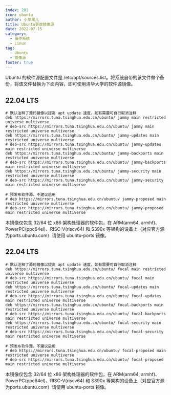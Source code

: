 ```yaml
---
index: 201
icon: ubuntu
author: 小苹果儿
title: Ubuntu更改镜像源
date: 2022-07-15
category:
  - 操作系统
  - Linux
tag:
  - Ubuntu
  - 镜像源
footer: true
---
```


Ubuntu 的软件源配置文件是 /etc/apt/sources.list。将系统自带的该文件做个备份，将该文件替换为下面内容，即可使用清华大学的软件源镜像。

## 22.04 LTS
```
# 默认注释了源码镜像以提高 apt update 速度，如有需要可自行取消注释
deb https://mirrors.tuna.tsinghua.edu.cn/ubuntu/ jammy main restricted universe multiverse
# deb-src https://mirrors.tuna.tsinghua.edu.cn/ubuntu/ jammy main restricted universe multiverse
deb https://mirrors.tuna.tsinghua.edu.cn/ubuntu/ jammy-updates main restricted universe multiverse
# deb-src https://mirrors.tuna.tsinghua.edu.cn/ubuntu/ jammy-updates main restricted universe multiverse
deb https://mirrors.tuna.tsinghua.edu.cn/ubuntu/ jammy-backports main restricted universe multiverse
# deb-src https://mirrors.tuna.tsinghua.edu.cn/ubuntu/ jammy-backports main restricted universe multiverse
deb https://mirrors.tuna.tsinghua.edu.cn/ubuntu/ jammy-security main restricted universe multiverse
# deb-src https://mirrors.tuna.tsinghua.edu.cn/ubuntu/ jammy-security main restricted universe multiverse

# 预发布软件源，不建议启用
# deb https://mirrors.tuna.tsinghua.edu.cn/ubuntu/ jammy-proposed main restricted universe multiverse
# deb-src https://mirrors.tuna.tsinghua.edu.cn/ubuntu/ jammy-proposed main restricted universe multiverse
```

本镜像仅包含 32/64 位 x86 架构处理器的软件包，在 ARM(arm64, armhf)、PowerPC(ppc64el)、RISC-V(riscv64) 和 S390x 等架构的设备上（对应官方源为ports.ubuntu.com）请使用 ubuntu-ports 镜像。



## 22.04 LTS
```
# 默认注释了源码镜像以提高 apt update 速度，如有需要可自行取消注释
deb https://mirrors.tuna.tsinghua.edu.cn/ubuntu/ focal main restricted universe multiverse
# deb-src https://mirrors.tuna.tsinghua.edu.cn/ubuntu/ focal main restricted universe multiverse
deb https://mirrors.tuna.tsinghua.edu.cn/ubuntu/ focal-updates main restricted universe multiverse
# deb-src https://mirrors.tuna.tsinghua.edu.cn/ubuntu/ focal-updates main restricted universe multiverse
deb https://mirrors.tuna.tsinghua.edu.cn/ubuntu/ focal-backports main restricted universe multiverse
# deb-src https://mirrors.tuna.tsinghua.edu.cn/ubuntu/ focal-backports main restricted universe multiverse
deb https://mirrors.tuna.tsinghua.edu.cn/ubuntu/ focal-security main restricted universe multiverse
# deb-src https://mirrors.tuna.tsinghua.edu.cn/ubuntu/ focal-security main restricted universe multiverse

# 预发布软件源，不建议启用
# deb https://mirrors.tuna.tsinghua.edu.cn/ubuntu/ focal-proposed main restricted universe multiverse
# deb-src https://mirrors.tuna.tsinghua.edu.cn/ubuntu/ focal-proposed main restricted universe multiverse
```

本镜像仅包含 32/64 位 x86 架构处理器的软件包，在 ARM(arm64, armhf)、PowerPC(ppc64el)、RISC-V(riscv64) 和 S390x 等架构的设备上（对应官方源为ports.ubuntu.com）请使用 ubuntu-ports 镜像。
